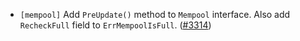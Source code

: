- `[mempool]` Add `PreUpdate()` method to `Mempool` interface. Also add `RecheckFull` field to
  `ErrMempoolIsFull`. ([\#3314](https://github.com/cometbft/cometbft/pull/3314))
